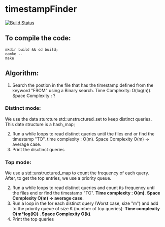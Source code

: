 # timestampFinder

[![Build Status](https://travis-ci.com/eduardotsimoes/timestampFinder.svg?branch=master)](https://travis-ci.com/eduardotsimoes/timestampFinder)


## To compile the code:

```
mkdir build && cd build;
camke ..
make
```

## Algorithm:

1. Search the postion in the file that has the timestamp defined from the keyword "FROM" using a Binary search. Time Complexity: O(log(n)). Space Complexity : ?

### Distinct mode:

We use the data sturcture std::unstructured_set to keep distinct queries. This date structure is a hash_map;

2. Run a while loops to read distinct queries until the files end or find the timestamp "TO". time complexity : O(m). Space Complexity O(m) -> average case.
3. Print the disctinct queries


### Top mode:

We use a std::unstructured_map to count the frequency of each query.
After, to get the top entries, we use a priority queue.

2. Run a while loops to read distinct queries and count its frequency until the files end or find the timestamp "TO". **Time complexity : O(m)**. **Space Complexity O(m) -> average case**.
3. Run a loop in the for each distinct query (Worst case, size "m")  and add to the priority queue of size K (number of top queries): **Time complexity O(m*log(K)) . Space Complexity O(k)**.
4. Print the top queries
